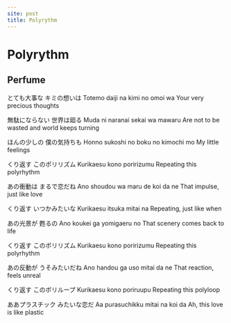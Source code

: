 ```yaml
---
site: post
title: Polyrythm
---
```


# Polyrythm
## Perfume

とても大事な キミの想いは 
Totemo daiji na kimi no omoi wa 
Your very precious thoughts 

無駄にならない 世界は廻る 
Muda ni naranai sekai wa mawaru 
Are not to be wasted and world keeps turning 

ほんの少しの 僕の気持ちも 
Honno sukoshi no boku no kimochi mo 
My little feelings 


 
くり返す このポリリズム 
Kurikaesu kono poririzumu 
Repeating this polyrhythm 

あの衝動は まるで恋だね 
Ano shoudou wa maru de koi da ne 
That impulse, just like love 

くり返す いつかみたいな 
Kurikaesu itsuka mitai na 
Repeating, just like when 

あの光景が 甦るの 
Ano koukei ga yomigaeru no 
That scenery comes back to life 

くり返す このポリリズム 
Kurikaesu kono poririzumu 
Repeating this polyrhythm 

あの反動が うそみたいだね 
Ano handou ga uso mitai da ne 
That reaction, feels unreal 

くり返す このポリループ 
Kurikaesu kono poriruupu 
Repeating this polyloop 

ああプラスチック みたいな恋だ 
Aa purasuchikku mitai na koi da 
Ah, this love is like plastic 
